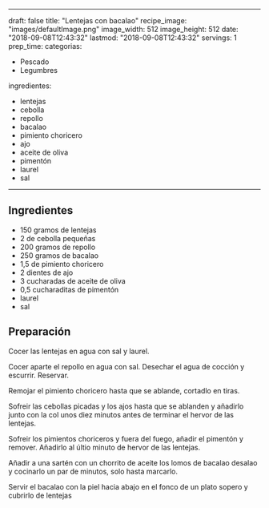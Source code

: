 
---
draft: false
title: "Lentejas con bacalao"
recipe_image: "images/defaultImage.png"
image_width: 512
image_height: 512
date: "2018-09-08T12:43:32"
lastmod: "2018-09-08T12:43:32"
servings: 1
prep_time: 
categorias:
  - Pescado
  - Legumbres

ingredientes:
  - lentejas
  - cebolla
  - repollo
  - bacalao
  - pimiento choricero
  - ajo
  - aceite de oliva
  - pimentón
  - laurel
  - sal
---

## Ingredientes
- 150 gramos de lentejas
- 2  de cebolla pequeñas
- 200 gramos de repollo
- 250 gramos de bacalao
- 1,5  de pimiento choricero
- 2 dientes de ajo
- 3 cucharadas de aceite de oliva
- 0,5 cucharaditas de pimentón
- laurel
- sal

## Preparación
Cocer las lentejas en agua con sal y laurel.

Cocer aparte el repollo en agua con sal. Desechar el agua de cocción y escurrir. Reservar.

Remojar el pimiento choricero hasta que se ablande, cortadlo en tiras.

Sofreir las cebollas picadas y los ajos hasta que se ablanden y añadirlo junto con la col unos diez minutos antes de terminar el hervor de las lentejas.

Sofreir los pimientos choriceros y fuera del fuego, añadir el pimentón y remover. Añadirlo al últio minuto de hervor de las lentejas.

Añadir a una sartén con un chorrito de aceite los lomos de bacalao desalao y cocinarlo un par de minutos, solo hasta marcarlo.

Servir el bacalao con la piel hacia abajo en el fonco de un plato sopero y cubrirlo de lentejas


